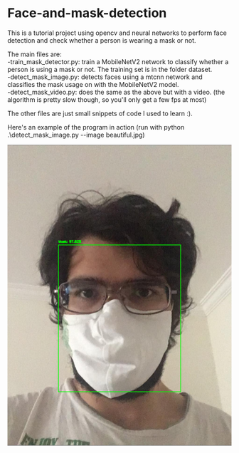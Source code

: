 # Face-and-mask-detection

This is a tutorial project using opencv and neural networks to perform face detection and check whether a person is wearing a mask or not.

The main files are:  
-train_mask_detector.py: train a MobileNetV2 network to classify whether a person is using a mask or not. The training set is in the folder dataset.  
-detect_mask_image.py: detects faces using a mtcnn network and classifies the mask usage on with the MobileNetV2 model.  
-detect_mask_video.py: does the same as the above but with a video. (the algorithm is pretty slow though, so you'll only get a few fps at most)

The other files are just small snippets of code I used to learn :).

Here's an example of the program in action (run with python .\detect_mask_image.py --image beautiful.jpg)

![Screenshot](mask_detected.png)
